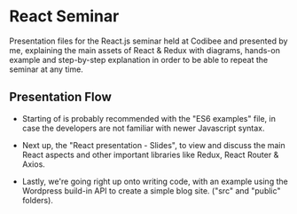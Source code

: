 # React Seminar

Presentation files for the React.js seminar held at Codibee and presented by me,
explaining the main assets of React & Redux with diagrams, hands-on example and 
step-by-step explanation in order to be able to repeat the seminar at any time.

## Presentation Flow

- Starting of is probably recommended with the "ES6 examples" file, in case the developers
are not familiar with newer Javascript syntax.

- Next up, the "React presentation - Slides", to view and discuss the main React aspects and
other important libraries like Redux, React Router & Axios.

- Lastly, we're going right up onto writing code, with an example using the Wordpress build-in API
to create a simple blog site. ("src" and "public" folders).
